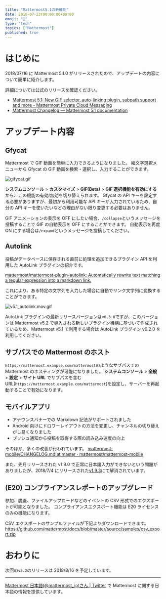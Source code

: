 ```yaml
---
title: "Mattermost5.1の新機能"
date: 2018-07-23T00:00:00+09:00
emoji: "📣"
type: "tech"
topics: ["Mattermost"]
published: true
---
```


# はじめに

2018/07/16 に Mattermost 5.1.0 がリリースされたので、アップデートの内容について簡単に紹介します。

詳細については公式のリリースを確認ください。

- [Mattermost 5\.1: New GIF selector, auto\-linking plugin, subpath support and more \- Mattermost Private Cloud Messaging](https://mattermost.com/blog/mattermost-5-1-new-gif-selector-auto-linking-plugin-subpath-support-and-more/)
- [Mattermost Changelog — Mattermost 5\.1 documentation](https://docs.mattermost.com/administration/changelog.html#release-v5-1)

# アップデート内容

## Gfycat

Mattermost で GIF 動画を簡単に入力できるようになりました。
絵文字選択メニューから Gfycat の GIF 動画を検索・選択し、入力することができます。

![gifycat.gif](https://qiita-image-store.s3.amazonaws.com/0/9891/f43660c3-535b-34ca-96f6-d9305f292d6c.gif)

**システムコンソール** > **カスタマイズ** > **GIF(Beta)** > **GIF 選択機能を有効にする**から、この機能の有効/無効を切り替えられます。
Gfycat の API キーを設定する必要がありますが、最初から利用可能な API キーが入力されているため、自分の API キーを使いたいなどの理由がない限り変更する必要はありません。

GIF アニメーションの表示を OFF にしたい場合、`/collapse`というメッセージを投稿することで GIF の自動表示を OFF にすることができます。
自動表示を再度 ON にする場合は`/expand`というメッセージを投稿してください。

## Autolink

投稿がデータベースに保存される直前に処理を追加できるプラグイン API を利用した AutoLink プラグインの紹介です。

[mattermost/mattermost\-plugin\-autolink: Automatically rewrite text matching a regular expression into a markdown link\.](https://github.com/mattermost/mattermost-plugin-autolink)

これにより、ある特定の文字列を入力した場合に自動でリンク文字列に変換することができます。

![v5.1_autolink.mov.gif](https://qiita-image-store.s3.amazonaws.com/0/9891/243b77a7-984c-1e72-d544-84e9bdca754b.gif)

AutoLink プラグインの最新リリースバージョンは`v0.3.0`ですが、このバージョンは Mattermost v5.2 で導入される新しいプラグイン機構に基づいて作成されているため、Mattermost v5.1 で利用する場合は AutoLink プラグイン v0.2.0 を利用してください。

## サブパスでの Mattermost のホスト

`https://mattermost.example.com/mattermost`のようなサブパスでの Mattermost のホスティングが可能になりました。
**システムコンソール** > **全般** > **設定** > **サイト URL** でサブパスを含む URL(`https://mattermost.example.com/mattermost`)を設定し、サーバーを再起動することで有効になります。

## モバイルアプリ

- アナウンスバナーでの Markdown 記法がサポートされました
- Android 向けにドロワーレイアウトの方法を変更し、チャンネルの切り替えがし易くなりました
- プッシュ通知から投稿を取得する際の読み込み速度の向上

そのほか、多くの改善が行われています。
[mattermost\-mobile/CHANGELOG\.md at master · mattermost/mattermost\-mobile](https://github.com/mattermost/mattermost-mobile/blob/master/CHANGELOG.md#v1100-release)

また、先月リリースされた v1.9.0 で正常に日本語入力ができないという問題がありましたが、2018/7/4 にリリースされた[v1.9.3](https://github.com/mattermost/mattermost-mobile/blob/master/CHANGELOG.md#193-release)にて解消されています。

## (E20) コンプライアンスレポートのアップグレード

参加、脱退、ファイルアップロードなどのイベントの CSV 形式でのエクスポートが可能となりました。
コンプライアンスエクスポート機能は E20 ライセンスのみの機能になります。

CSV エクスポートのサンプルファイルが下記よりダウンロードできます。
https://github.com/mattermost/docs/blob/master/source/samples/csv_export.zip

# おわりに

次回の`v5.2`のリリースは 2018/8/16 を予定しています。

---

[Mattermost 日本語\(@mattermost_jp\)さん \| Twitter](https://twitter.com/mattermost_jp?lang=ja) で Mattermost に関する日本語の情報を提供しています。
